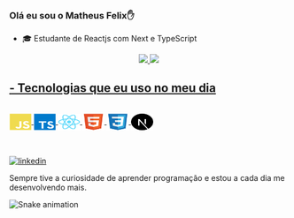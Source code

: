 ### Olá eu sou o Matheus Felix✋
- 🎓 Estudante de Reactjs com Next e TypeScript

<div align="center">
  <a href="https://github.com/devmfelix">
  <img height="160em" src="https://github-readme-stats.vercel.app/api?username=devmfelix&show_icons=true&theme=dark&include_all_commits=true&count_private=true"/>
  <img height="160em" src="https://github-readme-stats.vercel.app/api/top-langs/?username=devmfelix&layout=compact&langs_count=7&theme=dark"/>
</div>


##  - Tecnologias que eu uso no meu dia

<div style="display: inline_block"><br>
<img align="center" alt="Rafa-Js" height="30" width="40" src="https://raw.githubusercontent.com/devicons/devicon/master/icons/javascript/javascript-plain.svg">
  <img align="center" alt="Ts" height="30" width="40" src="https://raw.githubusercontent.com/devicons/devicon/master/icons/typescript/typescript-plain.svg">
  <img align="center" alt="React" height="30" width="40" src="https://raw.githubusercontent.com/devicons/devicon/master/icons/react/react-original.svg">
  <img align="center" alt="HTML" height="30" width="40" src="https://raw.githubusercontent.com/devicons/devicon/master/icons/html5/html5-original.svg">
  <img align="center" alt="CSS" height="30" width="40" src="https://raw.githubusercontent.com/devicons/devicon/master/icons/css3/css3-original.svg">
  <img align="center" alt="Next" height="30" width="40" src="https://raw.githubusercontent.com/devicons/devicon/master/icons/nextjs/nextjs-original.svg">
</div><br>
  
 ##
  [![linkedin](https://img.shields.io/badge/LinkedIn-0077B5?style=for-the-badge&logo=linkedin&logoColor=white)](https://www.linkedin.com/in/matheus-felix-3232a3176/)
 
  
Sempre tive a curiosidade de aprender programação e estou a cada dia me desenvolvendo mais. 
  
  ![Snake animation](https://github.com/devmfelix/devmfelix/blob/output/github-contribution-grid-snake.svg)
